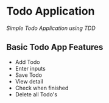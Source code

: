 # Todo Application

*Simple Todo Application using TDD*

## Basic Todo App Features
* Add Todo
* Enter inputs
* Save Todo
* View detail
* Check when finished
* Delete all Todo's


